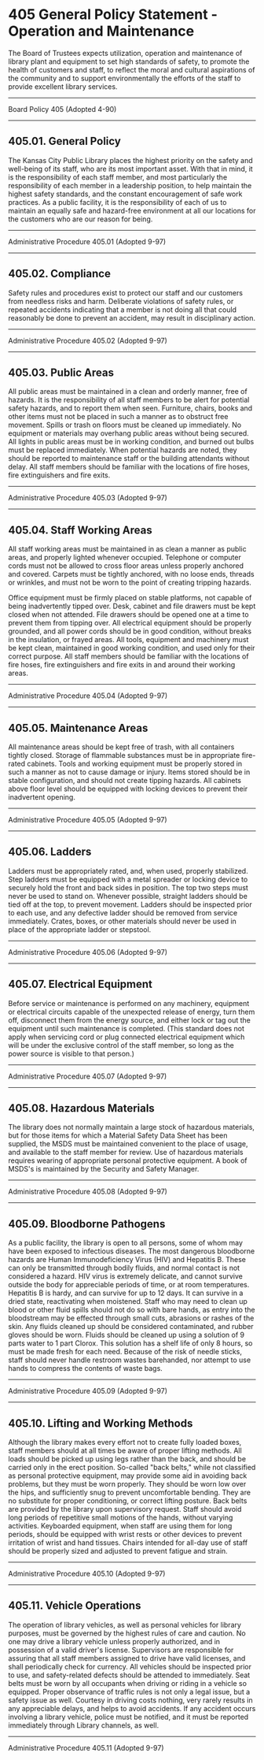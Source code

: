 # 405 General Policy Statement - Operation and Maintenance

The Board of Trustees expects utilization, operation and maintenance of library plant and equipment to set high standards of safety, to promote the health of customers and staff, to reflect the moral and cultural aspirations of the community and to support environmentally the efforts of the staff to provide excellent library services.

---

Board Policy 405 (Adopted 4-90)

---

## 405.01. General Policy

The Kansas City Public Library places the highest priority on the safety and well-being of its staff, who are its most important asset. With that in mind, it is the responsibility of each staff member, and most particularly the responsibility of each member in a leadership position, to help maintain the highest safety standards, and the constant encouragement of safe work practices. As a public facility, it is the responsibility of each of us to maintain an equally safe and hazard-free environment at all our locations for the customers who are our reason for being.

---

Administrative Procedure 405.01 (Adopted 9-97)

---

## 405.02. Compliance

Safety rules and procedures exist to protect our staff and our customers from needless risks and harm. Deliberate violations of safety rules, or repeated accidents indicating that a member is not doing all that could reasonably be done to prevent an accident, may result in disciplinary action.

---

Administrative Procedure 405.02 (Adopted 9-97)

---

## 405.03. Public Areas

All public areas must be maintained in a clean and orderly manner, free of hazards. It is the responsibility of all staff members to be alert for potential safety hazards, and to report them when seen. Furniture, chairs, books and other items must not be placed in such a manner as to obstruct free movement. Spills or trash on floors must be cleaned up immediately. No equipment or materials may overhang public areas without being secured. All lights in public areas must be in working condition, and burned out bulbs must be replaced immediately. When potential hazards are noted, they should be reported to maintenance staff or the building attendants without delay. All staff members should be familiar with the locations of fire hoses, fire extinguishers and fire exits.

---

Administrative Procedure 405.03 (Adopted 9-97)

---

## 405.04. Staff Working Areas

All staff working areas must be maintained in as clean a manner as public areas, and properly lighted whenever occupied. Telephone or computer cords must not be allowed to cross floor areas unless properly anchored and covered. Carpets must be tightly anchored, with no loose ends, threads or wrinkles, and must not be worn to the point of creating tripping hazards.

Office equipment must be firmly placed on stable platforms, not capable of being inadvertently tipped over. Desk, cabinet and file drawers must be kept closed when not attended. File drawers should be opened one at a time to prevent them from tipping over. All electrical equipment should be properly grounded, and all power cords should be in good condition, without breaks in the insulation, or frayed areas. All tools, equipment and machinery must be kept clean, maintained in good working condition, and used only for their correct purpose. All staff members should be familiar with the locations of fire hoses, fire extinguishers and fire exits in and around their working areas.

---

Administrative Procedure 405.04 (Adopted 9-97)

---

## 405.05. Maintenance Areas

All maintenance areas should be kept free of trash, with all containers tightly closed. Storage of flammable substances must be in appropriate fire-rated cabinets. Tools and working equipment must be properly stored in such a manner as not to cause damage or injury. Items stored should be in stable configuration, and should not create tipping hazards. All cabinets above floor level should be equipped with locking devices to prevent their inadvertent opening.

---

Administrative Procedure 405.05 (Adopted 9-97)

---

## 405.06. Ladders

Ladders must be appropriately rated, and, when used, properly stabilized. Step ladders must be equipped with a metal spreader or locking device to securely hold the front and back sides in position. The top two steps must never be used to stand on. Whenever possible, straight ladders should be tied off at the top, to prevent movement. Ladders should be inspected prior to each use, and any defective ladder should be removed from service immediately. Crates, boxes, or other materials should never be used in place of the appropriate ladder or stepstool.

---

Administrative Procedure 405.06 (Adopted 9-97)

---

## 405.07. Electrical Equipment

Before service or maintenance is performed on any machinery, equipment or electrical circuits capable of the unexpected release of energy, turn them off, disconnect them from the energy source, and either lock or tag out the equipment until such maintenance is completed. (This standard does not apply when servicing cord or plug connected electrical equipment which will be under the exclusive control of the staff member, so long as the power source is visible to that person.)

---

Administrative Procedure 405.07 (Adopted 9-97)

---

## 405.08. Hazardous Materials

The library does not normally maintain a large stock of hazardous materials, but for those items for which a Material Safety Data Sheet has been supplied, the MSDS must be maintained convenient to the place of usage, and available to the staff member for review. Use of hazardous materials requires wearing of appropriate personal protective equipment. A book of MSDS's is maintained by the Security and Safety Manager.

---

Administrative Procedure 405.08 (Adopted 9-97)

---

## 405.09. Bloodborne Pathogens

As a public facility, the library is open to all persons, some of whom may have been exposed to infectious diseases. The most dangerous bloodborne hazards are Human Immunodeficiency Virus (HIV) and Hepatitis B. These can only be transmitted through bodily fluids, and normal contact is not considered a hazard. HIV virus is extremely delicate, and cannot survive outside the body for appreciable periods of time, or at room temperatures. Hepatitis B is hardy, and can survive for up to 12 days. It can survive in a dried state, reactivating when moistened. Staff who may need to clean up blood or other fluid spills should not do so with bare hands, as entry into the bloodstream may be effected through small cuts, abrasions or rashes of the skin. Any fluids cleaned up should be considered contaminated, and rubber gloves should be worn. Fluids should be cleaned up using a solution of 9 parts water to 1 part Clorox. This solution has a shelf life of only 8 hours, so must be made fresh for each need. Because of the risk of needle sticks, staff should never handle restroom wastes barehanded, nor attempt to use hands to compress the contents of waste bags.

---

Administrative Procedure 405.09 (Adopted 9-97)

---

## 405.10. Lifting and Working Methods

Although the library makes every effort not to create fully loaded boxes, staff members should at all times be aware of proper lifting methods. All loads should be picked up using legs rather than the back, and should be carried only in the erect position. So-called "back belts," while not classified as personal protective equipment, may provide some aid in avoiding back problems, but they must be worn properly. They should be worn low over the hips, and sufficiently snug to prevent uncomfortable bending. They are no substitute for proper conditioning, or correct lifting posture. Back belts are provided by the library upon supervisory request. Staff should avoid long periods of repetitive small motions of the hands, without varying activities. Keyboarded equipment, when staff are using them for long periods, should be equipped with wrist rests or other devices to prevent irritation of wrist and hand tissues. Chairs intended for all-day use of staff should be properly sized and adjusted to prevent fatigue and strain.

---

Administrative Procedure 405.10 (Adopted 9-97)

---

## 405.11. Vehicle Operations

The operation of library vehicles, as well as personal vehicles for library purposes, must be governed by the highest rules of care and caution. No one may drive a library vehicle unless properly authorized, and in possession of a valid driver's license. Supervisors are responsible for assuring that all staff members assigned to drive have valid licenses, and shall periodically check for currency. All vehicles should be inspected prior to use, and safety-related defects should be attended to immediately. Seat belts must be worn by all occupants when driving or riding in a vehicle so equipped. Proper observance of traffic rules is not only a legal issue, but a safety issue as well. Courtesy in driving costs nothing, very rarely results in any appreciable delays, and helps to avoid accidents. If any accident occurs involving a library vehicle, police must be notified, and it must be reported immediately through Library channels, as well.

---

Administrative Procedure 405.11 (Adopted 9-97)
